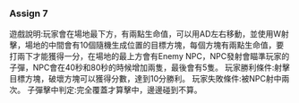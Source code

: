 ### Assign 7
遊戲說明:玩家會在場地最下方，有兩點生命值，可以用AD左右移動，並使用W射擊，場地的中間會有10個隨機生成位置的目標方塊，每個方塊有兩點生命值，要打兩下才能獲得一分，在場地的最上方會有Enemy NPC，NPC發射會瞄準玩家的子彈，NPC會在40秒和80秒的時候增加兩隻，最後會有5隻。
玩家勝利條件:射擊目標方塊，破壞方塊可以獲得分數，達到10分勝利。
玩家失敗條件:被NPC射中兩次。
子彈擊中判定:完全覆蓋才算擊中，邊邊碰到不算。

